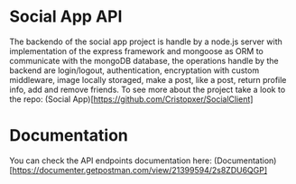 # Social App API

The backendo of the social app project is handle by a node.js server with implementation of the express framework and mongoose as ORM to communicate with the mongoDB database, the operations handle by the backend are login/logout, authentication, encryptation with custom middleware, image locally storaged, make a post, like a post, return profile info, add and remove friends.
To see more about the project take a look to the repo: (Social App)[https://github.com/Cristopxer/SocialClient]

# Documentation

You can check the API endpoints documentation here: (Documentation)[https://documenter.getpostman.com/view/21399594/2s8ZDU6QGP]
